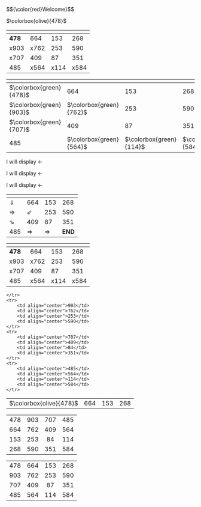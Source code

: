 <p> $${\color{red}Welcome}$$ </p>
<p> $\colorbox{olive}{478}$ </p>

| <!-- -->  | <!-- -->  | <!-- -->  | <!-- -->  |
| ----------| ----------| ----------| ----------|
|  <b>478</b>      |  664      |  153      |  268      |
|  x903      |  x762      |  253      |  590      |
|  x707      |  409      |  87       |  351      |
|  485      |  x564      |  x114      |  x584      |

| <!-- -->  | <!-- -->  | <!-- -->  | <!-- -->  |
| ----------| ----------| ----------| ----------|
|  $\colorbox{green}{478}$ |  664      |  153      |  268      |
|  $\colorbox{green}{903}$ |  $\colorbox{green}{762}$      |  253      |  590      |
|  $\colorbox{green}{707}$ |  409      |  87       |  351      |
|  485                     |  $\colorbox{green}{564}$      |  $\colorbox{green}{114}$      |  $\colorbox{green}{584}$      |

<p>I will display &larr;</p>
<p>I will display &#8592;</p>
<p>I will display &#x2190;</p> 

| <!-- -->  | <!-- -->  | <!-- -->  | <!-- -->  |
| ---------------| ---------------| ---------------|  ---------------|
|  &#x21D3;      |  664           |  153           |  268            |
|  &#x21D2;      |  &#x21D9;      |  253           |  590            |
|  &#x21D8;      |  409           |  87            |  351            |
|  485           |  &#x21D2;      |  &#x21D2;      | <b> END </b>    |

| <!-- -->  | <!-- -->  | <!-- -->  | <!-- -->  |
| ----------| ----------| ----------| ----------|
|  <b>478</b>      |  664      |  153      |  268      |
|  x903      |  x762      |  253      |  590      |
|  x707      |  409      |  87       |  351      |
|  485      |  x564      |  x114      |  x584      |

<table align="center">
    <tr>
        <td align="center">$\colorbox{olive}{478}$</td>
        <td align="center">664</td>
        <td align="center">153</td>
        <td align="center">268</td>

    </tr>
    <tr>
        <td align="center">903</td>
        <td align="center">762</td>
        <td align="center">253</td>
        <td align="center">590</td>
    </tr>
    <tr>
        <td align="center">707</td>
        <td align="center">409</td>
        <td align="center">84</td>
        <td align="center">351</td>
    </tr>
    <tr>
        <td align="center">485</td>
        <td align="center">564</td>
        <td align="center">114</td>
        <td align="center">584</td>
    </tr>
</table>

<table align="center">
    <tr>
        <td align="center">478</td>
        <td align="center">903</td>
        <td align="center">707</td>
        <td align="center">485</td>
    </tr>
    <tr>
        <td align="center">664</td>
        <td align="center">762</td>
        <td align="center">409</td>
        <td align="center">564</td>
    </tr>
    <tr>
        <td align="center">153</td>
        <td align="center">253</td>
        <td align="center">84</td>
        <td align="center">114</td>
    </tr>
    <tr>
        <td align="center">268</td>
        <td align="center">590</td>
        <td align="center">351</td>
        <td align="center">584</td>
    </tr>
</table>

<table align="center">
    <tr>
        <td align="center">478</td>
        <td align="center">664</td>
        <td align="center">153</td>
        <td align="center">268</td>
    </tr>
    <tr>
        <td align="center">903</td>
        <td align="center">762</td>
        <td align="center">253</td>
        <td align="center">590</td>
    </tr>
    <tr>
        <td align="center">707</td>
        <td align="center">409</td>
        <td align="center">87</td>
        <td align="center">351</td>
    </tr>
    <tr>
        <td align="center">485</td>
        <td align="center">564</td>
        <td align="center">114</td>
        <td align="center">584</td>
    </tr>
</table>
